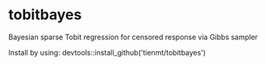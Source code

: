 # tobitbayes
Bayesian sparse Tobit regression for censored response via Gibbs sampler

Install by using:
devtools::install_github('tienmt/tobitbayes')
